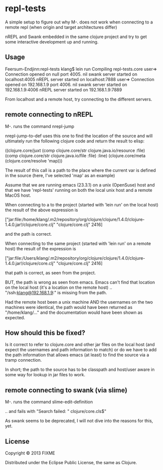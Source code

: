 repl-tests
==========

A simple setup to figure out why M-. does not work when connecting to a remote repl (when origin and target architectures differ)

nREPL and Swank embedded in the same clojure project and try to get some interactive development up and running.

## Usage

Feersum-Endjinn:repl-tests klang$ lein run
Compiling repl-tests.core
user=> Connection opened on null port 4005.
nil
swank server started on localhost:4005
nREPL server started on localhost:7888
user=> Connection opened on 192.168.1.9 port 4006.
nil
swank server started on 192.168.1.9:4006
nREPL server started on 192.168.1.9:7889

From localhost and a remote host, try connecting to the different servers.

## remote connecting to nREPL

M-. runs the command nrepl-jump

nrepl-jump-to-def uses this one to find the location of the source and will ultimately run the following clojure code and return the result to elisp:

((clojure.core/juxt
  (comp clojure.core/str clojure.java.io/resource :file)
  (comp clojure.core/str clojure.java.io/file :file) :line)
 (clojure.core/meta (clojure.core/resolve 'map)))

The result of this call is a path to the place where the current var is defined in the source (here, I've selected 'map' as an example)

Assume that we are running emacs (23.3.1) on a unix (OpenSuse) host and that we have 'repl-tests' running on both the local unix host and a remote MacOS host.


When connecting to a to the project (started with 'lein run' on the local host) the result of the above expression is

["jar:file:/home/klang/.m2/repository/org/clojure/clojure/1.4.0/clojure-1.4.0.jar!/clojure/core.clj" "clojure/core.clj" 2416]

and the path is correct.

When connecting to the same project (started with 'lein run' on a remote host) the result of the expression is

["jar:file:/Users/klang/.m2/repository/org/clojure/clojure/1.4.0/clojure-1.4.0.jar!/clojure/core.clj" "clojure/core.clj" 2416]

that path is correct, as seen from the project. 

BUT, the path is wrong as seen from emacs. Emacs can't find that location on the local host (it's a location on the remote host) .. "/ssh:klang@192.168.1.9:" is missing from the path.

Had the remote host been a unix machine AND the usernames on the two machines were identical, the path would have been returned as "/home/klang/..." and the documentation would have been shown as expected.


## How should this be fixed?

Is it correct to refer to clojure.core and other jar files on the local host (and expect the usernames and path information to match) or do we have to add the path information that allows emacs (at least) to find the source via a tramp connection. 

In short; the path to the source has to be classpath and host/user aware in some way for lookup in jar files to work.

## remote connecting to swank (via slime)

M-. runs the command slime-edit-definition

.. and fails with "Search failed: "  clojure/core.cls$"

As swank seems to be deprecated, I will not dive into the reasons for this, yet.

## License

Copyright © 2013 FIXME

Distributed under the Eclipse Public License, the same as Clojure.
